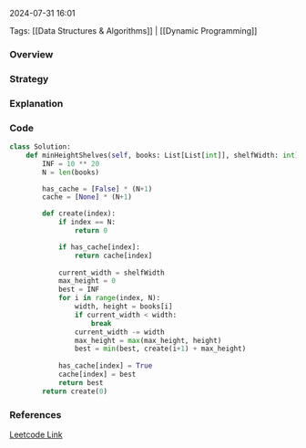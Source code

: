 
2024-07-31 16:01

Tags: [[Data Structures & Algorithms]] | [[Dynamic Programming]]


### Overview


### Strategy


### Explanation


### Code
```python
class Solution:
    def minHeightShelves(self, books: List[List[int]], shelfWidth: int) -> int:
        INF = 10 ** 20
        N = len(books)

        has_cache = [False] * (N+1)
        cache = [None] * (N+1)

        def create(index):
            if index == N:
                return 0

            if has_cache[index]:
                return cache[index]
            
            current_width = shelfWidth
            max_height = 0
            best = INF
            for i in range(index, N):
                width, height = books[i]
                if current_width < width:
                    break
                current_width -= width
                max_height = max(max_height, height)
                best = min(best, create(i+1) + max_height)
            
            has_cache[index] = True
            cache[index] = best
            return best
        return create(0)
```

### References
[Leetcode Link](https://leetcode.com/problems/filling-bookcase-shelves/description/?envType=daily-question&envId=2024-07-31)

